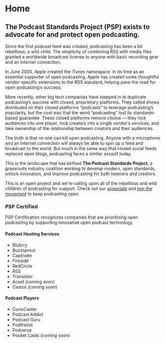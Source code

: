 # Home

## The Podcast Standards Project (PSP) exists to advocate for and protect open podcasting.
Since the first podcast feed was created, podcasting has been a bit rebellious; a wild child. The simplicity of combining RSS with media files granted a worldwide broadcast license to anyone with basic recording gear and an Internet connection.

In June 2005, Apple created the iTunes namespace. In its time as an essential supporter of open podcasting, Apple has created some thoughtful vendor-specific extensions to the RSS standard, helping pave the road for open podcasting’s success.

More recently, other big tech companies have stepped in to duplicate podcasting’s success with closed, proprietary platforms. They called shows distributed on their closed platforms “podcasts” to leverage podcasting’s popularity, but the cost was that the word “podcasting” lost its standards-based guarantee. These closed platforms remove choice — they lock audiences into one player, lock creators into a single vendor’s services, and take ownership of the relationship between creators and their audiences.

The truth is that no one can kill open podcasting. Anyone with a microphone and an Internet connection will always be able to spin up a feed and broadcast to the world. But much in the same way that closed social feeds replaced open blogs, podcasting faces a similar assault today.

This is the landscape that has birthed __The Podcast Standards Project__, a grassroots industry coalition working to develop modern, open standards, unlock innovation, and improve podcasting for both listeners and creators.

This is an open project and we're calling upon all of the rebellious and wild children of podcasting for support. Check out our [proposals](https://www.podstandards.org/proposals) and [join the movement](https://www.podstandards.org/get-involved) to keep podcasting open.


### PSP Certified
PSP Certification recognizes companies that are prioritizing open podcasting by supporting innovative open podcast technology.

#### Podcast Hosting Services
- Blubrry
- Buzzsprout
- Captivate
- Fireside
- RedCircle
- RSS
- Transistor
- Acast (coming soon)
- Castos (coming soon)

#### Podcast Players
- CurioCaster
- Podcast Addict
- Podcast Guru
- Podfriend
- Podverse
- Pocket Casts (coming soon)
